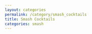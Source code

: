 ```yaml
---
layout: categories
permalink: /category/smash_cocktails
title: Smash Cocktails
categories: smash
---
```

